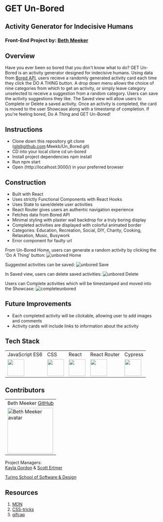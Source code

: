# GET Un-Bored 
## Activity Generator for Indecisive Humans
### Front-End Project by: [Beth Meeker](https://github.com/Meekb)

## Overview
  Have you ever been so bored that you don't know what to do? GET Un-Bored is an activity generator designed for indecisive humans. Using data from [Bored API](https://www.boredapi.com/documentation#endpoints-accessibility), users recieve a randomly generated activity card each time they click the DO A THING button. A drop down menu allows the choice of nine categories from which to get an activity, or simply leave category unselected to receive a suggestion from a random category. Users can save the activity suggestions they like. The Saved view will allow users to Complete or Delete a saved activity. Once an activity is completed, the card is moved to the user Showcase along with a timestamp of completion. If you're feeling bored, Do A Thing and GET Un-Bored!
  
  
## Instructions
* Clone down this repository git clone (git@github.com:Meekb/Un_Bored.git) 
* CD into your local clone cd un-bored 
* Install project dependencies npm install 
* Run npm start 
* Open (http://localhost:3000/) in your preferred browser

  
## Construction
  * Built with React
  * Uses strictly Functional Components with React Hooks
  * Uses State to save/delete user activities
  * React Router gives users an authentic navigation experience
  * Fetches data from Bored API
  * Minimal styling with plaster wall backdrop for a truly boring display
  * Completed activities are displayed with colorful animated border
  * Categories: Education, Recreation, Social, DIY, Charity, Cooking, Relaxation, Music, Busywork
  * Error component for faulty url

From Un-Bored Home, users can generate a random activity by clicking the 'Do A Thing' button:
![unbored Home](https://user-images.githubusercontent.com/76264735/128799600-b220a7ee-1aa1-4eea-9f3d-210fbd25b7cf.gif)

Suggested activities can be saved:
![unbored Save](https://user-images.githubusercontent.com/76264735/128798832-7dff06cf-3a07-4cfe-bdbc-af05b6caefb9.gif)

In Saved view, users can delete saved activities:
![unbored Delete](https://user-images.githubusercontent.com/76264735/128799132-4b2849f4-d5fd-412d-8b2a-9f4da0b99bca.gif)

Users can Complete activities which will be timestamped and moved into the Showcase:
![completeunbored](https://user-images.githubusercontent.com/76264735/128799851-7cfd4b51-a29f-4f0b-ba3c-86fdaec3213c.gif)


## Future Improvements
  * Each completed activity will be clickable, allowing user to add images and comments
  * Activity cards will include links to information about the activity

## Tech Stack

<table>
  <tr>
    <td>JavaScript ES6</td>
    <td>CSS</td>
    <td>React</td>
    <td>React Router</td>
    <td>Cypress</td>
  </tr>
  <tr>
    <td><img width="55" src="https://raw.githubusercontent.com/gilbarbara/logos/master/logos/javascript.svg"/></td>
    <td><img width="55" src="https://raw.githubusercontent.com/gilbarbara/logos/master/logos/css-3.svg"/></td>
    <td><img width="55" src="https://raw.githubusercontent.com/gilbarbara/logos/master/logos/react.svg"/></td>
    <td><img width="55" src="https://raw.githubusercontent.com/gilbarbara/logos/master/logos/react-router.svg"/></td>
    <td><img width="55" src="https://raw.githubusercontent.com/gilbarbara/logos/master/logos/cypress.svg"/></td>
  </tr>
</table>


## Contributors

<table>
     <tr>
        <td> Beth Meeker <a href="https://github.com/meekb">GitHub</td>
      </tr>
      </tr>
<td><img src="https://avatars.githubusercontent.com/u/76264735?v=4" alt="Beth Meeker avatar"
width="150" height="auto" /></td>
    </tr>
</table>
  
  Project Managers:  
  [Kayla Gordon](https://github.com/kaylaewood) &
  [Scott Ertmer](https://github.com/sertmer)

  [Turing School of Software & Design](https://frontend.turing.edu/projects/overlook.html)

## Resources
  1. [MDN](https://developer.mozilla.org/en-US/)
  2. [CSS-tricks](https://css-tricks.com/)
  3. [gifcap](https://gifcap.dev/)


